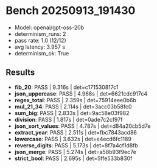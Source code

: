 # Bench 20250913_191430
- Model: openai/gpt-oss-20b
- determinism_runs: 2
- pass rate: 1.0 (12/12)
- avg latency: 3.957 s
- determinism_ok: True

## Results
- **fib_20**: PASS | 9.316s | det=c171530817c1
- **json_uppercase**: PASS | 4.968s | det=6621cdc917c4
- **regex_total**: PASS | 2.359s | det=75914eee0b6b
- **mul_21_34**: PASS | 2.114s | det=3acc03b58fc0
- **sum_big**: PASS | 2.833s | det=9ac58e03f982
- **division**: PASS | 1.817s | det=0ade7c2cf97f
- **json_sort_values**: PASS | 4.787s | det=d84a20cb5d7e
- **extract_year**: PASS | 2.511s | det=fbc7843acd86
- **lowercase**: PASS | 3.632s | det=e4ecd6fc1189
- **reverse_digits**: PASS | 5.173s | det=8f7a4cf1d8fb
- **json_merge**: PASS | 5.274s | det=a58b93f9ec7e
- **strict_bool**: PASS | 2.695s | det=5ffe533b830f